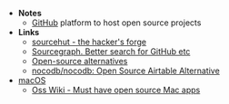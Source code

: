 - **Notes**
	- [GitHub](Information%20Technology/Programming/Tools/Git/GitHub.md) platform to host open source projects
- **Links**
	- [sourcehut - the hacker's forge](https://sourcehut.org/)
	- [Sourcegraph. Better search for GitHub etc](https://sourcegraph.com/search)
	- [Open-source alternatives ](https://twitter.com/zenorocha/status/1375465071913000961?s=12)
	- [nocodb/nocodb: Open Source Airtable Alternative](https://github.com/nocodb/nocodb)
- [macOS](Information%20Technology/Programming/OS's/macOS.md)
	- [Oss Wiki - Must have open source Mac apps](https://www.oss.wiki/)